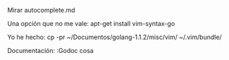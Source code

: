 Mirar autocomplete.md


Una opción que no me vale:
apt-get install vim-syntax-go

Yo he hecho:
cp -pr ~/Documentos/golang-1.1.2/misc/vim/ ~/.vim/bundle/


Documentación:
:Godoc cosa


